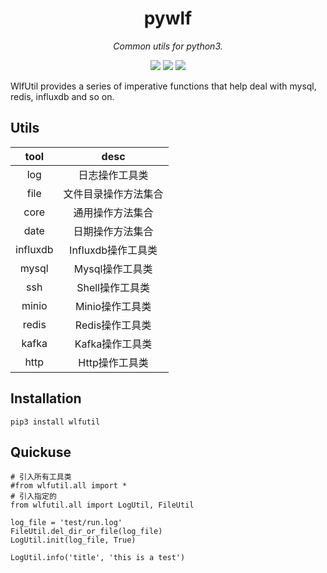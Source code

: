 <div align="center">

# pywlf

*Common utils for python3.*

[![](https://img.shields.io/badge/pypi-latest-9cf.svg)](https://pypi.org/project/wlfutil/) [![](https://img.shields.io/badge/blog-@waisaa-blue.svg)](https://blog.csdn.net/qq_42761569?type=blog) [![](https://img.shields.io/badge/license-MIT-brightgreen.svg)](https://github.com/waisaa/tools-python3-wlf/tree/main/LICENSE)

</div>

WlfUtil provides a series of imperative functions that help deal with mysql, redis, influxdb and so on.

## Utils
| tool | desc |
|:---------:|:---------:|
| log | 日志操作工具类 |
| file | 文件目录操作方法集合|
| core | 通用操作方法集合|
| date | 日期操作方法集合|
| influxdb | Influxdb操作工具类|
| mysql | Mysql操作工具类|
| ssh | Shell操作工具类|
| minio | Minio操作工具类|
| redis | Redis操作工具类|
| kafka | Kafka操作工具类|
| http | Http操作工具类|

## Installation
```python3
pip3 install wlfutil
```

## Quickuse
```python3
# 引入所有工具类
#from wlfutil.all import *
# 引入指定的
from wlfutil.all import LogUtil, FileUtil

log_file = 'test/run.log'
FileUtil.del_dir_or_file(log_file)
LogUtil.init(log_file, True)

LogUtil.info('title', 'this is a test')
```
